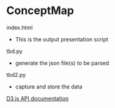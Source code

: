 # ConceptMap

index.html
* This is the output presentation script

tbd.py
* generate the json file(s) to be parsed

tbd2.py
* capture and store the data



[D3.js API documentation](https://github.com/d3/d3/blob/master/API.md)

